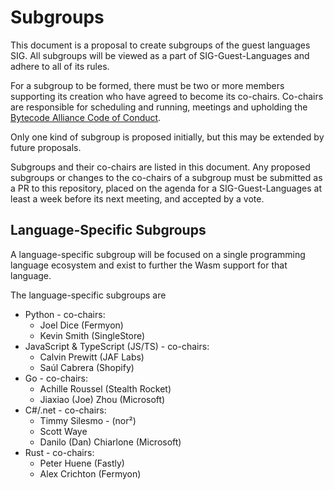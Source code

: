 # Subgroups

This document is a proposal to create subgroups of the guest languages SIG.
All subgroups will be viewed as a part of SIG-Guest-Languages and adhere to all of its rules.

For a subgroup to be formed, there must be two or more members supporting its creation who have agreed to become its co-chairs.
Co-chairs are responsible for scheduling and running, meetings and upholding the [Bytecode Alliance Code of Conduct](https://github.com/bytecodealliance/wasi/blob/main/ORG_CODE_OF_CONDUCT.md).

Only one kind of subgroup is proposed initially, but this may be extended by future proposals.

Subgroups and their co-chairs are listed in this document. Any proposed subgroups or changes to the co-chairs of a subgroup must be submitted as a PR to this repository, placed on the agenda for a SIG-Guest-Languages at least a week before its next meeting, and accepted by a vote.

## Language-Specific Subgroups

A language-specific subgroup will be focused on a single programming language ecosystem and
exist to further the Wasm support for that language.

The language-specific subgroups are

* Python - co-chairs:
  * Joel Dice (Fermyon)
  * Kevin Smith (SingleStore)
* JavaScript & TypeScript (JS/TS) - co-chairs:
  * Calvin Prewitt (JAF Labs)
  * Saúl Cabrera (Shopify)
* Go - co-chairs:
  * Achille Roussel (Stealth Rocket)
  * Jiaxiao (Joe) Zhou (Microsoft) 
* C#/.net - co-chairs:
  * Timmy Silesmo - (nor²)
  * Scott Waye
  * Danilo (Dan) Chiarlone (Microsoft)
* Rust - co-chairs:
  * Peter Huene (Fastly)
  * Alex Crichton (Fermyon)
